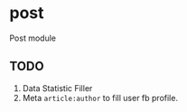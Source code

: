 # post

Post module

## TODO
1. Data Statistic Filler
1. Meta `article:author` to fill user fb profile.